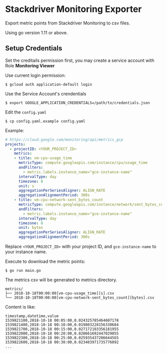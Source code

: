 # Stackdriver Monitoring Exporter

Export metric points from Stackdriver Monitoring to csv files.

Using go version 1.11 or above.

## Setup Credentials

Set the creditails permission first, you may create a service account with Role **Monitoring Viewer**

Use current login permission:

```shell
$ gcloud auth application-default login
```

Use the Service Account's crendentials

```shell
$ export GOOGLE_APPLICATION_CREDENTIALS=/path/to/credentials.json
```

Edit the `config.yaml`

```shell
$ cp config.yaml.example config.yaml
```

Example:

```yaml
# https://cloud.google.com/monitoring/api/metrics_gcp
projects:
  - projectID: <YOUR_PROJECT_ID>
    metrics:
    - title: vm-cpu-usage_time
      metricType: compute.googleapis.com/instance/cpu/usage_time
      andFilters:
        - metric.labels.instance_name="gce-instance-name"
      intervalType: day
      timezone: 8
      unit: s
      aggregationPerSeriesAligner: ALIGN_RATE
      aggregationAlignmentPeriod: 300s
    - title: vm-cpu-network-sent_bytes_count
      metricType: compute.googleapis.com/instance/network/sent_bytes_count
      andFilters:
        - metric.labels.instance_name="gce-instance-name"
      intervalType: day
      timezone: 8
      unit: bytes
      aggregationPerSeriesAligner: ALIGN_RATE
      aggregationAlignmentPeriod: 300s
```

Replace `<YOUR_PROJECT_ID>` with your project ID, and `gce-instance-name` to your instance name.

Execute to download the metric points:

```shell
$ go run main.go
```

The metrics csv will be generated to metrics directory.

```shell
metrics/
├── 2018-10-18T00:00:00[vm-cpu-usage_time][s].csv
└── 2018-10-18T00:00:00[vm-cpu-network-sent_bytes_count][bytes].csv
```

Content is like:

```plain
timestamp,datetime,value
1539821100,2018-10-18 00:05:00,0.024325785464607178
1539821400,2018-10-18 00:10:00,0.019803228156330684
1539821700,2018-10-18 00:15:00,0.027172103356181955
1539822000,2018-10-18 00:20:00,0.020661692447029055
1539822300,2018-10-18 00:25:00,0.025935437206644565
1539822600,2018-10-18 00:30:00,0.023403971735776092
...
```